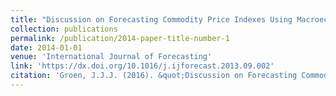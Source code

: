 ```yaml
---
title: "Discussion on Forecasting Commodity Price Indexes Using Macroeconomic and Financial Predictors"
collection: publications
permalink: /publication/2014-paper-title-number-1
date: 2014-01-01
venue: 'International Journal of Forecasting'
link: 'https://dx.doi.org/10.1016/j.ijforecast.2013.09.002'
citation: 'Groen, J.J.J. (2016). &quot;Discussion on Forecasting Commodity Price Indexes Using Macroeconomic and Financial Predictors&quot; <i>International Journal of Forecasting</i>. 30, pp. 844-846.'
---
```

